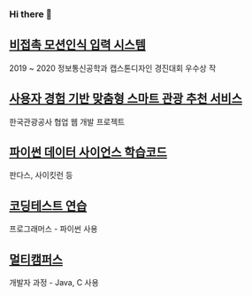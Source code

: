 ### Hi there 👋
## [비접촉 모션인식 입력 시스템](https://github.com/parkbible/Smart-Input-System.git)
2019 ~ 2020 정보통신공학과 캡스톤디자인 경진대회 우수상 작

## [사용자 경험 기반 맞춤형 스마트 관광 추천 서비스](https://github.com/parkbible/KTO.git)
한국관광공사 협업 웹 개발 프로젝트

## [파이썬 데이터 사이언스 학습코드](https://github.com/parkbible/parkbible.git)
판다스, 사이킷런 등

## [코딩테스트 연습](https://github.com/parkbible/Programmers.git)
프로그래머스 - 파이썬 사용

## [멀티캠퍼스](https://github.com/parkbible/Multicampus.git)
개발자 과정 - Java, C 사용

<!--
**parkbible/parkbible** is a ✨ _special_ ✨ repository because its `README.md` (this file) appears on your GitHub profile.

Here are some ideas to get you started:

- 🌱 I’m currently learning in multicampus
